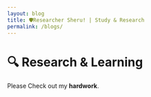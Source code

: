 ```yaml
---
layout: blog
title: 🛡️Researcher Sheru! | Study & Research
permalink: /blogs/
---
```


# 🔍 Research & Learning

Please Check out my **hardwork**.
